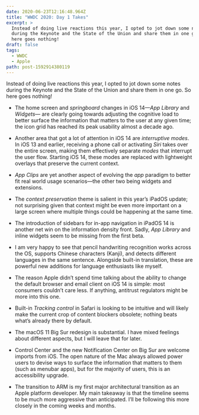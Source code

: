 ```yaml
---
date: 2020-06-23T12:16:48.964Z
title: "WWDC 2020: Day 1 Takes"
excerpt: >
  Instead of doing live reactions this year, I opted to jot down some notes
  during the Keynote and the State of the Union and share them in one go. So
  here goes nothing!
draft: false
tags:
  - WWDC
  - Apple
path: post-1592914380119
---
```

Instead of doing live reactions this year, I opted to jot down some notes during the Keynote and the State of the Union and share them in one go. So here goes nothing!

* The home screen and _springboard_ changes in iOS 14—_App Library_ and _Widgets_— are clearly going towards adjusting the cognitive load to better surface the information that matters to the user at any given time; the icon grid has reached its peak usability almost a decade ago.

* Another area that got a lot of attention in iOS 14 are _interruptive modes_. In iOS 13 and earlier, receiving a phone call or activating _Siri_ takes over the entire screen, making them effectively separate _modes_ that interrupt the user flow. Starting iOS 14, these modes are replaced with lightweight overlays that preserve the current context.

* _App Clips_ are yet another aspect of evolving the _app_ paradigm to better fit real world usage scenarios—the other two being widgets and extensions.

* The _context preservation_ theme is salient in this year’s iPadOS update; not surprising given that context might be even more important on a large screen where multiple things could be happening at the same time.

* The introduction of sidebars for in-app navigation in iPadOS 14 is another net win on the information density front. Sadly, _App Library_ and inline widgets seem to be missing from the first beta.

* I am very happy to see that pencil handwriting recognition works across the OS, supports Chinese characters (Kanji), and detects different languages in the same sentence. Alongside built-in translation, these are powerful new additions for language enthusiasts like myself.

* The reason Apple didn’t spend time talking about the ability to change the default browser and email client on iOS 14 is simple: most consumers couldn’t care less. If anything, antitrust regulators might be more into this one.

* Built-in _Tracking control_ in Safari is looking to be intuitive and will likely make the current crop of content blockers obsolete; nothing beats what’s already there by default.

* The macOS 11 Big Sur redesign is substantial. I have mixed feelings about different aspects, but I will leave that for later.

* Control Center and the new Notification Center on Big Sur are welcome imports from iOS. The open nature of the Mac always allowed power users to devise ways to surface the information that matters to them (such as menubar apps), but for the majority of users, this is an accessibility upgrade.

* The transition to ARM is my first major architectural transition as an Apple platform developer. My main takeaway is that the timeline seems to be much more aggressive than anticipated. I’ll be following this more closely in the coming weeks and months.